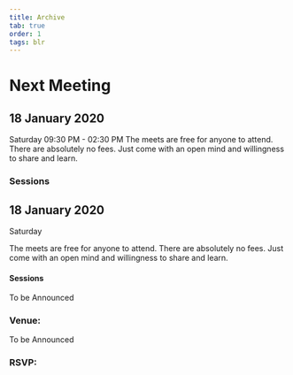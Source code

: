 ```yaml
---
title: Archive
tab: true
order: 1
tags: blr
---
```


# **Next Meeting**

## 18 January 2020

Saturday 09:30 PM - 02:30 PM The meets are free for anyone to attend.
There are absolutely no fees. Just come with an open mind and
willingness to share and learn.

### **Sessions**

## 18 January 2020

Saturday

The meets are free for anyone to attend. There are absolutely no fees.
Just come with an open mind and willingness to share and learn.

#### **Sessions**
To be Announced

### **Venue:**

To be Announced

### RSVP: 